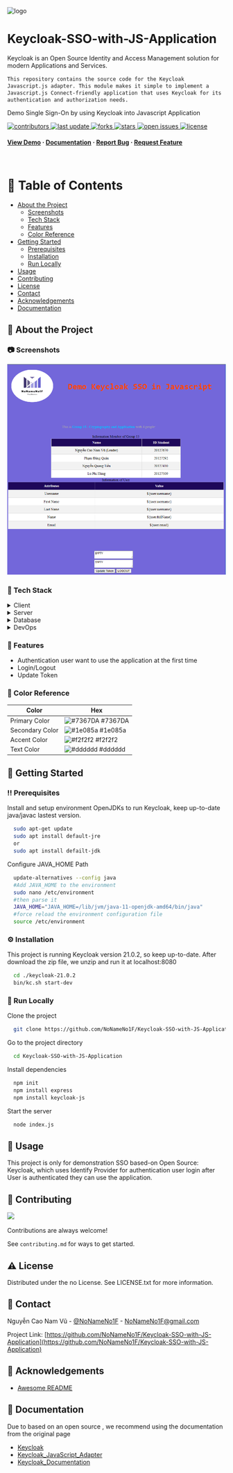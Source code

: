 <!--
Hey, thanks for using the awesome-readme-template template.
If you have any enhancements, then fork this project and create a pull request
or just open an issue with the label "enhancement".

Don't forget to give this project a star for additional support ;)
Maybe you can mention me or this repo in the acknowledgements too
-->
<div aligns="center">

  <img src="assests/logo.png" alt="logo" width="200" height="auto" />
  <h1>Keycloak-SSO-with-JS-Application</h1>
  
  <p>
    Keycloak is an Open Source Identity and Access Management solution for modern Applications and Services.

    This repository contains the source code for the Keycloak Javascript.js adapter. This module makes it simple to implement a Javascript.js Connect-friendly application that uses Keycloak for its authentication and authorization needs.

  </p>

  <p>
    Demo Single Sign-On by using Keycloak into Javascript Application 
  </p>
  
  
<!-- Badges -->
<p>
  <a href="https://github.com/NoNameNo1F/Keycloak-SSO-with-JS-Application/graphs/contributors">
    <img src="https://img.shields.io/github/contributors/NoNameNo1F/Keycloak-SSO-with-JS-Application" alt="contributors" />
  </a>
  <a href="">
    <img src="https://img.shields.io/github/last-commit/NoNameNo1F/Keycloak-SSO-with-JS-Application" alt="last update" />
  </a>
  <a href="https://github.com/NoNameNo1F/Keycloak-SSO-with-JS-Application/network/members">
    <img src="https://img.shields.io/github/forks/NoNameNo1F/Keycloak-SSO-with-JS-Application" alt="forks" />
  </a>
  <a href="https://github.com/NoNameNo1F/Keycloak-SSO-with-JS-Application/stargazers">
    <img src="https://img.shields.io/github/stars/NoNameNo1F/Keycloak-SSO-with-JS-Application" alt="stars" />
  </a>
  <a href="https://github.com/NoNameNo1F/Keycloak-SSO-with-JS-Application/issues/">
    <img src="https://img.shields.io/github/issues/NoNameNo1F/Keycloak-SSO-with-JS-Application" alt="open issues" />
  </a>
  <a href="https://github.com/NoNameNo1F/Keycloak-SSO-with-JS-Application/blob/master/LICENSE">
    <img src="https://img.shields.io/github/license/NoNameNo1F/Keycloak-SSO-with-JS-Application.svg" alt="license" />
  </a>
</p>
   
<h4>
    <a href="https://github.com/NoNameNo1F/Keycloak-SSO-with-JS-Application/">View Demo</a>
  <span> · </span>
    <a href="https://github.com/NoNameNo1F/Keycloak-SSO-with-JS-Application/">Documentation</a>
  <span> · </span>
    <a href="https://github.com/NoNameNo1F/Keycloak-SSO-with-JS-Application/issues/">Report Bug</a>
  <span> · </span>
    <a href="https://github.com/NoNameNo1F/Keycloak-SSO-with-JS-Application/issues/">Request Feature</a>
  </h4>
</div>

<br />

<!-- Table of Contents -->

# :notebook_with_decorative_cover: Table of Contents

- [About the Project](#star2-about-the-project)
  - [Screenshots](#camera-screenshots)
  - [Tech Stack](#space_invader-tech-stack)
  - [Features](#dart-features)
  - [Color Reference](#art-color-reference)
- [Getting Started](#toolbox-getting-started)
  - [Prerequisites](#bangbang-prerequisites)
  - [Installation](#gear-installation)
  - [Run Locally](#running-run-locally)
- [Usage](#eyes-usage)
- [Contributing](#wave-contributing)
- [License](#warning-license)
- [Contact](#handshake-contact)
- [Acknowledgements](#gem-acknowledgements)
- [Documentation](#book-documentation)

<!-- About the Project -->

## :star2: About the Project

<!-- Screenshots -->

### :camera: Screenshots

<div aligns="center"> 
  <img src="./assests/img/Demo.png" alt="screenshot" />
</div>

<!-- TechStack -->

### :space_invader: Tech Stack

<details>
  <summary>Client</summary>
  <ul>
    <li><a href="https://js.org/">Javascript</a></li>
  </ul>
</details>

<details>
  <summary>Server</summary>
  <ul>
    <li><a href="https://keycloak.org">Keycloak</a></li>
  </ul>
</details>

<details>
<summary>Database</summary>
</details>

<details>
<summary>DevOps</summary>
</details>

<!-- Features -->

### :dart: Features

- Authentication user want to use the application at the first time
- Login/Logout
- Update Token

<!-- Color Reference -->

### :art: Color Reference

| Color           | Hex                                                              |
| --------------- | ---------------------------------------------------------------- |
| Primary Color   | ![#7367DA](https://via.placeholder.com/10/7367DA?text=+) #7367DA |
| Secondary Color | ![#1e085a](https://via.placeholder.com/10/1e085a?text=+) #1e085a |
| Accent Color    | ![#f2f2f2](https://via.placeholder.com/10/f2f2f2?text=+) #f2f2f2 |
| Text Color      | ![#dddddd](https://via.placeholder.com/10/dddddd?text=+) #dddddd |

<!-- Getting Started -->

## :toolbox: Getting Started

<!-- Prerequisites -->

### :bangbang: Prerequisites

Install and setup environment OpenJDKs to run Keycloak, keep up-to-date java/javac lastest version.

```bash
  sudo apt-get update
  sudo apt install default-jre
  or
  sudo apt install defailt-jdk
```

Configure JAVA_HOME Path

```bash
  update-alternatives --config java
  #Add JAVA_HOME to the environment
  sudo nano /etc/environment
  #then parse it
  JAVA_HOME="JAVA_HOME=/lib/jvm/java-11-openjdk-amd64/bin/java"
  #force reload the environment configuration file
  source /etc/environment
```

<!-- Installation -->

### :gear: Installation

This project is running Keycloak version 21.0.2, so keep up-to-date.
After download the zip file, we unzip and run it at localhost:8080

```bash
  cd ./keycloak-21.0.2
  bin/kc.sh start-dev
```

<!-- Run Locally -->

### :running: Run Locally

Clone the project

```bash
  git clone https://github.com/NoNameNo1F/Keycloak-SSO-with-JS-Application.git
```

Go to the project directory

```bash
  cd Keycloak-SSO-with-JS-Application
```

Install dependencies

```bash
  npm init
  npm install express
  npm install keycloak-js
```

Start the server

```bash
  node index.js
```

<!-- Usage -->

## :eyes: Usage

This project is only for demonstration SSO based-on Open Source: Keycloak, which uses Identify Provider for authentication user login after User is authenticated they can use the application.

<!-- Contributing -->

## :wave: Contributing

<a href="https://github.com/NoNameNo1F/Keycloak-SSO-with-JS-Application/graphs/contributors">
  <img src="https://contrib.rocks/image?repo=NoNameNo1F/Keycloak-SSO-with-JS-Application" />
</a>

Contributions are always welcome!

See `contributing.md` for ways to get started.

<!-- License -->

## :warning: License

Distributed under the no License. See LICENSE.txt for more information.

<!-- Contact -->

## :handshake: Contact

Nguyễn Cao Nam Vũ - [@NoNameNo1F](linkedin.com/in/vu-nguyen-a61a83235) - NoNameNo1F@gmail.com

Project Link: [https://github.com/NoNameNo1F/Keycloak-SSO-with-JS-Application](https://github.com/NoNameNo1F/Keycloak-SSO-with-JS-Application)

<!-- Acknowledgments -->

## :gem: Acknowledgements

- [Awesome README](https://github.com/Louis3797/awesome-readme-template)

<!-- Documentation -->

## :book: Documentation

Due to based on an open source , we recommend using the documentation from the original page

- [Keycloak](https://www.keycloak.org/)
- [Keycloak_JavaScript_Adapter](https://www.keycloak.org/docs/latest/securing_apps/index.html#_javascript_adapter)
- [Keycloak_Documentation](https://www.keycloak.org/documentation.html)
